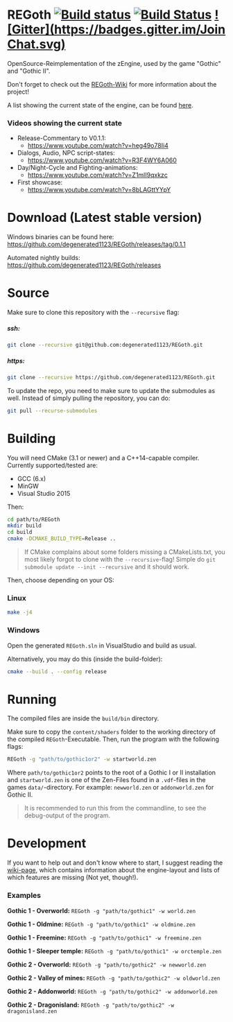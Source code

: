 # REGoth [![Build status](https://ci.appveyor.com/api/projects/status/50yputp2qe764sg2?svg=true)](https://ci.appveyor.com/project/degenerated1123/regoth) [![Build Status](https://travis-ci.org/degenerated1123/REGoth.svg?branch=master)](https://travis-ci.org/degenerated1123/REGoth) [![Gitter](https://badges.gitter.im/Join Chat.svg)](https://gitter.im/REGoth/Lobby)
OpenSource-Reimplementation of the zEngine, used by the game "Gothic" and "Gothic II".

Don't forget to check out the [REGoth-Wiki](../../wiki) for more information about the project!

A list showing the current state of the engine, can be found [here](../../wiki/state).

### Videos showing the current state

* Release-Commentary to V0.1.1:
   * https://www.youtube.com/watch?v=heg49o78Ii4
* Dialogs, Audio, NPC script-states:
   * https://www.youtube.com/watch?v=R3F4WY6A060
* Day/Night-Cycle and Fighting-animations: 
   * https://www.youtube.com/watch?v=Z1mlI9qxkzc
* First showcase: 
   * https://www.youtube.com/watch?v=8bLAGttYYpY

# Download (Latest stable version)

Windows binaries can be found here: https://github.com/degenerated1123/REGoth/releases/tag/0.1.1

Automated nightly builds: https://github.com/degenerated1123/REGoth/releases

# Source
Make sure to clone this repository with the `--recursive` flag:

##### ssh:
```sh
git clone --recursive git@github.com:degenerated1123/REGoth.git
```

##### https:
```sh
git clone --recursive https://github.com/degenerated1123/REGoth.git
```

To update the repo, you need to make sure to update the submodules as well. Instead of simply pulling the repository, you can do:
```sh
git pull --recurse-submodules
```

# Building

You will need CMake (3.1 or newer) and a C++14-capable compiler.
Currently supported/tested are:
 - GCC (6.x)
 - MinGW
 - Visual Studio 2015

Then:
```sh
cd path/to/REGoth
mkdir build
cd build
cmake -DCMAKE_BUILD_TYPE=Release ..
```
> If CMake complains about some folders missing a CMakeLists.txt, you most likely forgot to clone with the `--recursive`-flag!
> Simple do `git submodule update --init --recursive` and it should work.


Then, choose depending on your OS:

### Linux
```sh
make -j4
```

### Windows
Open the generated `REGoth.sln` in VisualStudio and build as usual.

Alternatively, you may do this (inside the build-folder):
```sh
cmake --build . --config release
``` 



# Running
The compiled files are inside the `build/bin` directory.

Make sure to copy the `content/shaders` folder to the working directory of the compiled `REGoth`-Executable.
Then, run the program with the following flags:
```sh
REGoth -g "path/to/gothic1or2" -w startworld.zen
```

Where `path/to/gothic1or2` points to the root of a Gothic I or II installation and `startworld.zen` is one of the Zen-Files found in a `.vdf`-files in the games `data/`-directory. For example: `newworld.zen` or `addonworld.zen` for Gothic II.

> It is recommended to run this from the commandline, to see the debug-output of the program.

# Development

If you want to help out and don't know where to start, I suggest reading the [wiki-page](wiki), which contains information about the engine-layout and lists of which features are missing (Not yet, though!). 

### Examples
**Gothic 1 - Overworld:** `REGoth -g "path/to/gothic1" -w world.zen`

**Gothic 1 - Oldmine:** `REGoth -g "path/to/gothic1" -w oldmine.zen`

**Gothic 1 - Freemine:** `REGoth -g "path/to/gothic1" -w freemine.zen`

**Gothic 1 - Sleeper temple:** `REGoth -g "path/to/gothic1" -w orctemple.zen`

**Gothic 2 - Overworld:** `REGoth -g "path/to/gothic2" -w newworld.zen`

**Gothic 2 - Valley of mines:** `REGoth -g "path/to/gothic2" -w oldworld.zen`

**Gothic 2 - Addonworld:** `REGoth -g "path/to/gothic2" -w addonworld.zen`

**Gothic 2 - Dragonisland:** `REGoth -g "path/to/gothic2" -w dragonisland.zen`
